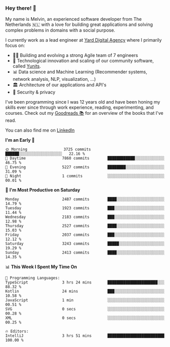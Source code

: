 ### Hey there! 👋

My name is Melvin, an experienced software developer from The Netherlands 🇳🇱 with a love for building great applications and solving complex problems in domains with a social purpose. 

I currently work as a lead engineer at [Yard Digital Agency](https://github.com/yardinternet) where I primarily focus on:

* 👏🏼 Building and evolving a strong Agile team of 7 engineers
* 🚀 Technological innovation and scaling of our community software, called [Yunits](https://www.yunits.com/).
* 📊 Data science and Machine Learning (Recommender systems, network analysis, NLP, visualization, ...)
* 🏛 Architecture of our applications and API's
* 🔐 Security & privacy

I've been programming since I was 12 years old and have been honing my skills ever since through work experience, reading, experimenting, and courses.
Check out my [Goodreads 📚](https://goodreads.com/melvinkoopmans) for an overview of the books that I've read. 

You can also find me on [LinkedIn](https://www.linkedin.com/in/melvinkoopmans)

<!--START_SECTION:waka-->
**I'm an Early 🐤** 

```text
🌞 Morning                3725 commits        ██████░░░░░░░░░░░░░░░░░░░   22.16 % 
🌆 Daytime                7860 commits        ████████████░░░░░░░░░░░░░   46.75 % 
🌃 Evening                5227 commits        ████████░░░░░░░░░░░░░░░░░   31.09 % 
🌙 Night                  1 commits           ░░░░░░░░░░░░░░░░░░░░░░░░░   00.01 % 
```
📅 **I'm Most Productive on Saturday** 

```text
Monday                   2487 commits        ████░░░░░░░░░░░░░░░░░░░░░   14.79 % 
Tuesday                  1923 commits        ███░░░░░░░░░░░░░░░░░░░░░░   11.44 % 
Wednesday                2183 commits        ███░░░░░░░░░░░░░░░░░░░░░░   12.98 % 
Thursday                 2527 commits        ████░░░░░░░░░░░░░░░░░░░░░   15.03 % 
Friday                   2037 commits        ███░░░░░░░░░░░░░░░░░░░░░░   12.12 % 
Saturday                 3243 commits        █████░░░░░░░░░░░░░░░░░░░░   19.29 % 
Sunday                   2413 commits        ████░░░░░░░░░░░░░░░░░░░░░   14.35 % 
```


📊 **This Week I Spent My Time On** 

```text
💬 Programming Languages: 
TypeScript               3 hrs 24 mins       ██████████████████████░░░   88.32 % 
Kotlin                   24 mins             ███░░░░░░░░░░░░░░░░░░░░░░   10.58 % 
JavaScript               1 min               ░░░░░░░░░░░░░░░░░░░░░░░░░   00.51 % 
SVG                      0 secs              ░░░░░░░░░░░░░░░░░░░░░░░░░   00.28 % 
XML                      0 secs              ░░░░░░░░░░░░░░░░░░░░░░░░░   00.25 % 

🔥 Editors: 
IntelliJ                 3 hrs 51 mins       █████████████████████████   100.00 % 
```


<!--END_SECTION:waka-->
